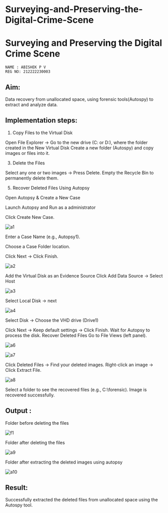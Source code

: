 # Surveying-and-Preserving-the-Digital-Crime-Scene
# Surveying and Preserving the Digital Crime Scene
```
NAME : ABISHEK P V
REG NO: 212222230003
```

## Aim:

Data recovery from unallocated space, using forensic tools(Autospy) to extract and analyze data.

## Implementation steps:

1. Copy Files to the Virtual Disk
   
Open File Explorer → Go to the new drive (C: or D:), where the folder created in the New Virtual Disk
Create a new folder (Autospy) and copy images or files into it.

3. Delete the Files
   
Select any one or two images → Press Delete.
Empty the Recycle Bin to permanently delete them.

5. Recover Deleted Files Using Autopsy
   
Open Autopsy & Create a New Case

Launch Autopsy and Run as a administrator

Click Create New Case.

![a1](https://github.com/user-attachments/assets/a7f77f13-db35-4028-8d41-46ad9711b8fe)


Enter a Case Name (e.g., Autopsy1).

Choose a Case Folder location.

Click Next → Click Finish.


![a2](https://github.com/user-attachments/assets/d950604c-6a60-4316-b405-5c6e3abc2a41)


Add the Virtual Disk as an Evidence Source
Click Add Data Source → Select Host


![a3](https://github.com/user-attachments/assets/b74502f7-8c83-4e66-b99d-0a3aa1b5bdfd)


Select Local Disk → next


![a4](https://github.com/user-attachments/assets/7c3d7a9a-651f-4444-9768-4837ea8b4988)


Select Disk → Choose the VHD drive (Drive1)



Click Next → Keep default settings → Click Finish.
Wait for Autopsy to process the disk.
Recover Deleted Files
Go to File Views (left panel).


![a6](https://github.com/user-attachments/assets/313b95ba-e241-43e4-984c-2cdee95881b8)


![a7](https://github.com/user-attachments/assets/1785e17d-406d-4d02-a8e4-1506889dcb64)


Click Deleted Files → Find your deleted images.
Right-click an image → Click Extract File.


![a8](https://github.com/user-attachments/assets/90759059-836e-4fa4-9909-7b11bac730ec)


Select a folder to see the recovered files (e.g., C:\forensic).
Image is recovered successfully.

## Output :

Folder before deleting the files



![f1](https://github.com/user-attachments/assets/f0afb378-7c9f-45c8-aeeb-58f8525de737)



Folder after deleting the files


![a9](https://github.com/user-attachments/assets/d1107745-13e9-4533-be26-17ea7dffb0cf)



Folder after extracting the deleted images using autopsy


![a10](https://github.com/user-attachments/assets/6139517b-dfdc-49c1-9864-4a92bed14734)


## Result:

Successfully extracted the deleted files from unallocated space using the Autospy tool.
